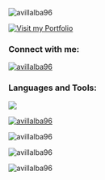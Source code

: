 <p align="left">
  <img src="https://komarev.com/ghpvc/?username=avillalba96&label=Profile%20views&color=lightgrey&style=flat" alt="avillalba96" />
</p>

[![Visit my Portfolio](https://img.shields.io/badge/Portfolio-Visit-blue?style=for-the-badge)](https://home.avillalba.com.ar/)

<h3 align="left">Connect with me:</h3>
<p align="left">
  <a href="https://linkedin.com/in/avillalba96" target="blank">
    <img align="center" src="https://skillicons.dev/icons?i=linkedin&theme=dark" alt="avillalba96"/>
  </a>
</p>

<h3 align="left">Languages and Tools:</h3>
<p align="left">
  <a href="https://skillicons.dev">
    <img src="https://skillicons.dev/icons?i=c,cpp,py,bash,git,github,vim,docker,kubernetes,terraform,ansible,jenkins,aws,cloudflare,grafana,mysql,nginx,npm,vscode,linux,windows&theme=dark" />
  </a>
</p>

<p align="left">
  <a href="https://github.com/ryo-ma/github-profile-trophy"><img src="https://github-profile-trophy.vercel.app/?username=avillalba96&theme=gitdimmed" alt="avillalba96" /></a>
</p>
<p align="left">
  <img src="https://github-readme-stats.vercel.app/api/top-langs?username=avillalba96&show_icons=true&locale=en&layout=compact&theme=dark" alt="avillalba96" />
</p>
<p align="left">
  <img src="https://github-readme-streak-stats.herokuapp.com/?user=avillalba96&theme=dark" alt="avillalba96" />
</p>
<p align="left">
  <img src="https://github-readme-stats.vercel.app/api?username=avillalba96&show_icons=true&locale=en&theme=dark" alt="avillalba96" />
</p>